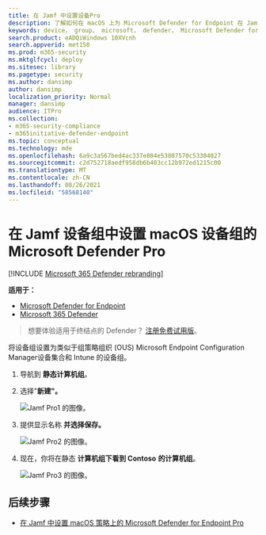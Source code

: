 ```yaml
---
title: 在 Jamf 中设置设备Pro
description: 了解如何在 macOS 上为 Microsoft Defender for Endpoint 在 Jamf Pro设置设备组
keywords: device， group， microsoft， defender， Microsoft Defender for Endpoint， mac， 安装， 部署， 卸载， intune， jamfpro， macos， catalina， mojave， high sierra
search.product: eADQiWindows 10XVcnh
search.appverid: met150
ms.prod: m365-security
ms.mktglfcycl: deploy
ms.sitesec: library
ms.pagetype: security
ms.author: dansimp
author: dansimp
localization_priority: Normal
manager: dansimp
audience: ITPro
ms.collection:
- m365-security-compliance
- m365initiative-defender-endpoint
ms.topic: conceptual
ms.technology: mde
ms.openlocfilehash: 6a9c3a567bed4ac337e804e53807570c53304027
ms.sourcegitcommit: c2d752718aedf958db6b403cc12b972ed1215c00
ms.translationtype: MT
ms.contentlocale: zh-CN
ms.lasthandoff: 08/26/2021
ms.locfileid: "58568140"
---
```

# <a name="set-up-microsoft-defender-for-endpoint-on-macos-device-groups-in-jamf-pro"></a>在 Jamf 设备组中设置 macOS 设备组的 Microsoft Defender Pro

[!INCLUDE [Microsoft 365 Defender rebranding](../../includes/microsoft-defender.md)]

**适用于：**
- [Microsoft Defender for Endpoint](https://go.microsoft.com/fwlink/p/?linkid=2154037)
- [Microsoft 365 Defender](https://go.microsoft.com/fwlink/?linkid=2118804)

> 想要体验适用于终结点的 Defender？ [注册免费试用版](https://signup.microsoft.com/create-account/signup?products=7f379fee-c4f9-4278-b0a1-e4c8c2fcdf7e&ru=https://aka.ms/MDEp2OpenTrial?ocid=docs-wdatp-investigateip-abovefoldlink)。

将设备组设置为类似于组策略组织 (OUS) Microsoft Endpoint Configuration Manager设备集合和 Intune 的设备组。

1. 导航到 **静态计算机组**。

2. 选择"**新建"。** 

    ![Jamf Pro1 的图像。](images/jamf-pro-static-group.png)

3. 提供显示名称 **并选择保存。**

    ![Jamf Pro2 的图像。](images/jamfpro-machine-group.png)

4. 现在，你将在静态 **计算机组下看到 Contoso** **的计算机组**。

    ![Jamf Pro3 的图像。](images/contoso-machine-group.png)

## <a name="next-step"></a>后续步骤
- [在 Jamf 中设置 macOS 策略上的 Microsoft Defender for Endpoint Pro](mac-jamfpro-policies.md)
